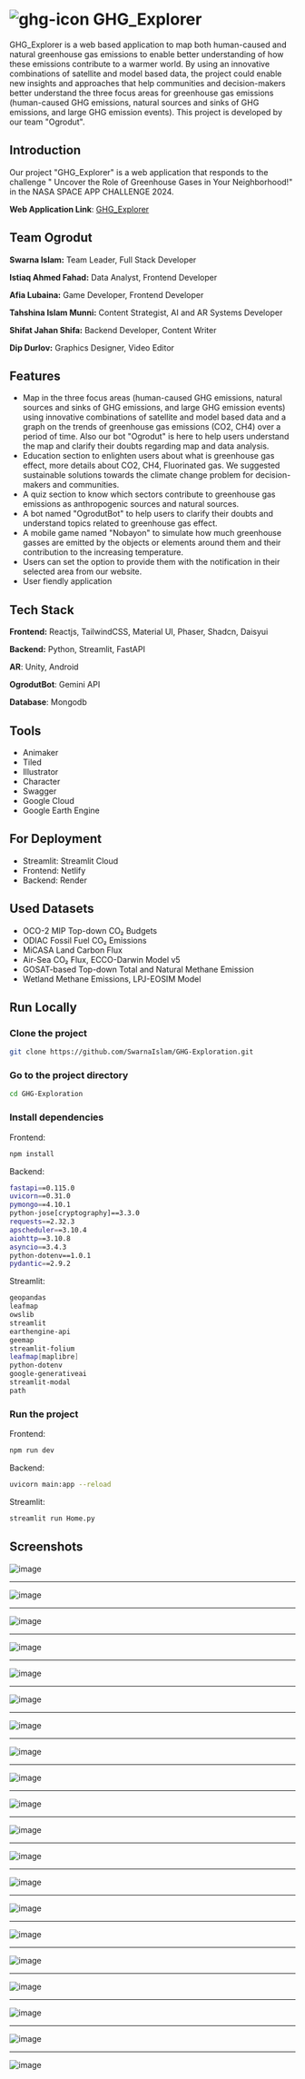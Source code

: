 
# ![ghg-icon](https://github.com/user-attachments/assets/2a4526f7-b6b4-4640-80d8-8a23caf1959d) GHG_Explorer 

GHG_Explorer is a web based application to map both human-caused and natural greenhouse gas emissions to enable better understanding of how these emissions contribute to a warmer world. By using an innovative combinations of satellite and model based data, the project could enable new insights and approaches that help communities and decision-makers better understand the three focus areas for greenhouse gas emissions (human-caused GHG emissions, natural sources and sinks of GHG emissions, and large GHG emission events). This project is developed by our team "Ogrodut". 

## Introduction

Our project "GHG_Explorer" is a web application that responds to the challenge "
Uncover the Role of Greenhouse Gases in Your Neighborhood!" in the NASA SPACE APP CHALLENGE 2024. 

**Web Application Link**: 
[GHG_Explorer](https://ghg-exploration.netlify.app/)  

## Team Ogrodut
**Swarna Islam:** Team Leader, Full Stack Developer

**Istiaq Ahmed Fahad:** Data Analyst, Frontend Developer

**Afia Lubaina:** Game Developer, Frontend Developer

**Tahshina Islam Munni:** Content Strategist, AI and AR Systems Developer

**Shifat Jahan Shifa:** Backend Developer, Content Writer

**Dip Durlov:** Graphics Designer, Video Editor 

## Features

- Map in the three focus areas (human-caused GHG emissions, natural sources and sinks of GHG emissions, and large GHG emission events) using innovative combinations of satellite and model based data and a graph on the trends of greenhouse gas emissions (CO2, CH4) over a period of time. Also our bot "Ogrodut" is here to help users understand the map and clarify their doubts regarding map and data analysis.
- Education section to enlighten users about what is greenhouse gas effect, more details about CO2, CH4, Fluorinated gas. We suggested sustainable solutions towards the climate change problem for decision-makers and communities.
- A quiz section to know which sectors contribute to greenhouse gas emissions as anthropogenic sources and natural sources.
- A bot named "OgrodutBot" to help users to clarify their doubts and understand topics related to greenhouse gas effect. 
- A mobile game named "Nobayon" to simulate how much greenhouse gasses are emitted by the objects or elements around them and their contribution to the increasing temperature.
- Users can set the option to provide them with the notification in their selected area from our website.  
- User fiendly application


## Tech Stack

**Frontend:** Reactjs, TailwindCSS, Material UI, Phaser, Shadcn, Daisyui

**Backend:** Python, Streamlit, FastAPI

**AR**: Unity, Android

**OgrodutBot**: Gemini API

**Database**: Mongodb

## Tools

- Animaker 
- Tiled
- Illustrator
- Character
- Swagger
- Google Cloud
- Google Earth Engine

## For Deployment

 - Streamlit: Streamlit Cloud
 - Frontend: Netlify
 - Backend: Render

## Used Datasets

 - OCO-2 MIP Top-down CO₂ Budgets 
 - ODIAC Fossil Fuel CO₂ Emissions
 - MiCASA Land Carbon Flux
 - Air-Sea CO₂ Flux, ECCO-Darwin Model v5
 - GOSAT-based Top-down Total and Natural Methane Emission
 - Wetland Methane Emissions, LPJ-EOSIM Model 

## Run Locally

### Clone the project

```bash
git clone https://github.com/SwarnaIslam/GHG-Exploration.git
```

### Go to the project directory

```bash
cd GHG-Exploration
```

### Install dependencies

Frontend: 

```bash 
npm install
``` 
Backend:
    
```bash
fastapi==0.115.0
uvicorn==0.31.0
pymongo==4.10.1
python-jose[cryptography]==3.3.0
requests==2.32.3
apscheduler==3.10.4
aiohttp==3.10.8
asyncio==3.4.3
python-dotenv==1.0.1
pydantic==2.9.2
```
Streamlit:
```bash
geopandas
leafmap
owslib
streamlit
earthengine-api
geemap
streamlit-folium
leafmap[maplibre]
python-dotenv
google-generativeai
streamlit-modal
path
```

### Run the project

Frontend:

```bash
npm run dev
```
Backend:

```bash
uvicorn main:app --reload
```

Streamlit:

```bash
streamlit run Home.py
``` 

## Screenshots

![image](https://github.com/user-attachments/assets/16e4316c-9eea-4591-a852-11f71f544120)

-----------------------------------------------------------------------------------------

![image](https://github.com/user-attachments/assets/d8cd56e0-e98b-48f4-b90c-6923de7135ab)

-----------------------------------------------------------------------------------------

![image](https://github.com/user-attachments/assets/e1d67e10-3c84-47fe-a4de-2fb16197e580)

-----------------------------------------------------------------------------------------

![image](https://github.com/user-attachments/assets/42a48db3-37e9-4343-bcd0-acffe2468eac)

-----------------------------------------------------------------------------------------

![image](https://github.com/user-attachments/assets/80ad1a3f-ef65-4043-8ab2-f654f1105cca)

-----------------------------------------------------------------------------------------

![image](https://github.com/user-attachments/assets/e8484657-ae43-4e50-9a76-6fc9b64f2ddb)

-----------------------------------------------------------------------------------------

![image](https://github.com/user-attachments/assets/bda330ba-a1a6-4993-8338-23568332fbd4)

-----------------------------------------------------------------------------------------

![image](https://github.com/user-attachments/assets/7de2d89c-2658-47b3-9468-b04a2d03f0b0)

-----------------------------------------------------------------------------------------

![image](https://github.com/user-attachments/assets/73d8a5b8-2ecd-44a7-964e-16cb10f9bbc1)

-----------------------------------------------------------------------------------------

![image](https://github.com/user-attachments/assets/ca31441d-0ef4-4382-a412-b70da2a7db34)

-----------------------------------------------------------------------------------------

![image](https://github.com/user-attachments/assets/bc9affc3-db3e-4438-8c52-8a3d4cf43f44)

-----------------------------------------------------------------------------------------

![image](https://github.com/user-attachments/assets/621531d8-b8f3-44e2-81b2-b0f79e755dcd)

-----------------------------------------------------------------------------------------

![image](https://github.com/user-attachments/assets/9d6a7444-3fd6-40d5-b7a5-31c8f09ca4ba)

-----------------------------------------------------------------------------------------

![image](https://github.com/user-attachments/assets/d1128521-971e-4540-afe4-d7f08f0ec6ff)

-----------------------------------------------------------------------------------------

![image](https://github.com/user-attachments/assets/93ccc6e4-a325-4bdb-bf79-826fbfc56cb6)

-----------------------------------------------------------------------------------------

![image](https://github.com/user-attachments/assets/97c65fde-1d99-4756-ad5f-b66b52454e14)

-----------------------------------------------------------------------------------------

![image](https://github.com/user-attachments/assets/d453650c-ff19-4931-9c66-a9425f080372)

-----------------------------------------------------------------------------------------

![image](https://github.com/user-attachments/assets/bab469cf-bbf7-458c-ace3-5133291771d8)

-----------------------------------------------------------------------------------------

![image](https://github.com/user-attachments/assets/bf02a2bb-ef8d-4ba1-b1fe-47433dc94d38)

-----------------------------------------------------------------------------------------

![image](https://github.com/user-attachments/assets/819ea118-e5be-443c-8c18-840c4765475b)   
